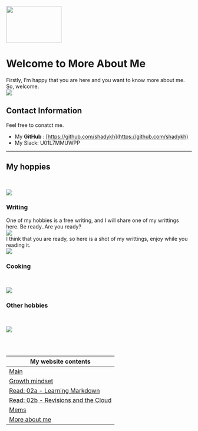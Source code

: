 <img src="https://lh4.googleusercontent.com/tXJHTOYpEDpAbfAk71ccmTz9T4ZNjmcL1faE1Hj7Pxgapih0zbMwt-pIU4vUcC706Ix8bwRG0Q=w1280" width="150" height="100" />
<br>

# Welcome to More About Me

Firstly, I’m happy that you are here and you want to know more about me. So, welcome.<br>
![](https://media.giphy.com/media/CT2Q7GNRJtpNS/giphy.gif)
<br>

## Contact Information
Feel free to conatct me.
- My **GitHub** : [https://github.com/shadykh](https://github.com/shadykh)
- My Slack: U01L7MMUWPP <br>

****

## My hoppies
<br>

![](https://media2.giphy.com/media/LMEyKCRaNgzZhalkHm/giphy.gif)
<br>

### **Writing**
One of my hobbies is a free writing, and I will share one of my writtings here. Be ready..Are you ready?<br>
![](https://media3.giphy.com/media/l1Aswx03WbLDf9kYw/giphy.gif)<br>
I think that you are ready, so here is a shot of my writtings, enjoy while you reading it.
<br>
![](https://scontent.famm2-3.fna.fbcdn.net/v/t1.0-9/140878470_115553597103633_8202796934846125540_n.jpg?_nc_cat=102&ccb=2&_nc_sid=8bfeb9&_nc_ohc=o0JkoefSJ9AAX8A7JZm&_nc_ht=scontent.famm2-3.fna&oh=d213ff515fa19bf998c3370a8c1cf7d6&oe=603DD411)<br>

### **Cooking**
<br>

![](https://i.imgur.com/jCepM3e.gif)
<br>

### **Other hobbies**

<br>

![](https://media2.giphy.com/media/EIiJp9cQ3GeEU/giphy.gif)
<br>

<br>

<br>

My website contents|
------------ | 
[Main](./README) | 
[Growth mindset](./README) | 
[Read: 02a - Learning Markdown](./Read-02a) |
[Read: 02b - Revisions and the Cloud](./Read-02b) |
[Mems](./mems) |
[More about me](./aboutme) | 

<br>
